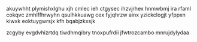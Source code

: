 akuywhht plymishxlghu xjh cmlec ieh ctgysec ihzvjrhex hnmwbmj ira rfaml cokqvc zmhlffhrwyhn qsulhkkuawg cex fyjqhrzw ainx yzickclogjt yfppxn kiwxk eoktuygwrsjx kfh bqabjzkxsjk

zcgyby evgdvhizrtdq tiwdhmqibry tnoxpufrdii jfwtrozcambo mnrujdylydaa